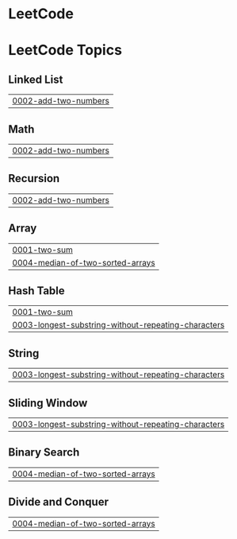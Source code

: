 # LeetCode
<!---LeetCode Topics Start-->
# LeetCode Topics
## Linked List
|  |
| ------- |
| [0002-add-two-numbers](https://github.com/udayguduguntla/LeetCode/tree/master/0002-add-two-numbers) |
## Math
|  |
| ------- |
| [0002-add-two-numbers](https://github.com/udayguduguntla/LeetCode/tree/master/0002-add-two-numbers) |
## Recursion
|  |
| ------- |
| [0002-add-two-numbers](https://github.com/udayguduguntla/LeetCode/tree/master/0002-add-two-numbers) |
## Array
|  |
| ------- |
| [0001-two-sum](https://github.com/udayguduguntla/LeetCode/tree/master/0001-two-sum) |
| [0004-median-of-two-sorted-arrays](https://github.com/udayguduguntla/LeetCode/tree/master/0004-median-of-two-sorted-arrays) |
## Hash Table
|  |
| ------- |
| [0001-two-sum](https://github.com/udayguduguntla/LeetCode/tree/master/0001-two-sum) |
| [0003-longest-substring-without-repeating-characters](https://github.com/udayguduguntla/LeetCode/tree/master/0003-longest-substring-without-repeating-characters) |
## String
|  |
| ------- |
| [0003-longest-substring-without-repeating-characters](https://github.com/udayguduguntla/LeetCode/tree/master/0003-longest-substring-without-repeating-characters) |
## Sliding Window
|  |
| ------- |
| [0003-longest-substring-without-repeating-characters](https://github.com/udayguduguntla/LeetCode/tree/master/0003-longest-substring-without-repeating-characters) |
## Binary Search
|  |
| ------- |
| [0004-median-of-two-sorted-arrays](https://github.com/udayguduguntla/LeetCode/tree/master/0004-median-of-two-sorted-arrays) |
## Divide and Conquer
|  |
| ------- |
| [0004-median-of-two-sorted-arrays](https://github.com/udayguduguntla/LeetCode/tree/master/0004-median-of-two-sorted-arrays) |
<!---LeetCode Topics End-->